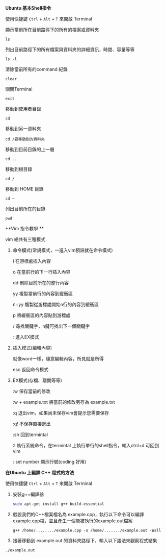 **Ubuntu 基本Shell指令**

使用快捷鍵 `Ctrl` + `Alt` + `T` 來開啟 Terminal

顯示當前所在目前路徑下的所有的檔案或資料夾

``` shell
ls
```

列出目前路徑下的所有檔案與資料夾的詳細資訊，時間、容量等等

``` shell
ls -l
```

清除當前所有的command 紀錄

``` shell
clear
```

關閉Terminal 

``` shell
exit
```

移動到使用者目錄

``` shell
cd 
```

移動到另一資料夾

``` shell
cd /要移動到的資料夾
```

移動到目前目錄的上一層

``` shell
cd ..
```

移動到根目錄

``` shell
cd /
```

移動到 HOME 目錄

 ```shell
cd ~
 ```

列出目前所在的目錄

``` shell
pwd
```

**Vim 指令教學 **

vim 總共有三種模式

1. 命令模式(常規模式，一進入vim預設就在命令模式)

   i  在游標處插入內容

   o 在當前行的下一行插入內容

   dd 刪除目前所在的整行內容

   yy 複製當前行的內容到緩衝區

   n+yy 複製從游標處開始n行的內容到緩衝區

   p 將緩衝區的內容貼到游標處

   / 尋找關鍵字，n鍵可找出下一個關鍵字

   : 進入EX模式

2. 插入模式(編輯內容)

   就像word一樣，隨意編輯內容，所見就是所得

   esc 返回命令模式

3. EX模式(存檔、離開等等)

   :w 保存當前的修改

   :w + example.txt  將當前的修改另存為 example.txt

   :q 退出vim，如果尚未保存vim會提示您需要保存

   :q!  不保存直接退出

   :sh 回到termintal

   :!  執行系統命令，在termintal 上執行單行的shell指令，輸入ctril+d 可回到vim

   : set number 顯示行號(coding 好用)



**在Ubuntu 上編譯 C++ 程式的方法**

使用快捷鍵 `Ctrl` + `Alt` + `T` 來開啟 Terminal

1. 安裝g++編譯器

   ``` sh
   sudo apt-get install g++ build-essential
   ```

2. 假設我們的C++檔案檔名為 example.cpp，執行以下命令可以編譯example.cpp檔，並且產生一個能被執行的example.out檔案

   ``` shell
   g++ /home/......../example.cpp -o /home/......./example.out -Wall
   ```

3. 接著移動到 example.out 的資料夾路徑下，輸入以下語法來觀察程式結果

``` shell
./example.out
```
